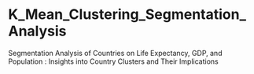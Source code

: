 # K_Mean_Clustering_Segmentation_Analysis
Segmentation Analysis of Countries on Life Expectancy, GDP, and Population : Insights into Country Clusters and Their Implications

